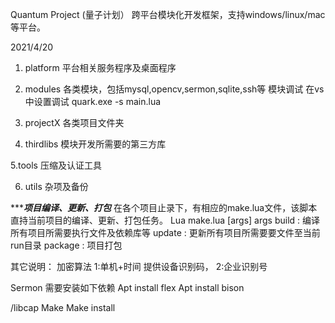 Quantum Project (量子计划）
跨平台模块化开发框架，支持windows/linux/mac等平台。

2021/4/20

1. platform
   平台相关服务程序及桌面程序

2. modules
    各类模块，包括mysql,opencv,sermon,sqlite,ssh等
    模块调试
    在vs中设置调试
    quark.exe -s main.lua

3. projectX
    各类项目文件夹

4. thirdlibs
    模块开发所需要的第三方库

5.tools
    压缩及认证工具

6. utils
    杂项及备份






**************************项目编译、更新、打包***********************
在各个项目止录下，有相应的make.lua文件，该脚本直持当前项目的编译、更新、打包任务。
Lua make.lua [args]
args
build   : 编译所有项目所需要执行文件及依赖库等
update  : 更新所有项目所需要要文件至当前run目录
package : 项目打包

其它说明：
加密算法
	1:单机+时间
	 提供设备识别码，
	2:企业识别号


Sermon 需要安装如下依赖
Apt install flex
Apt install bison

/libcap
Make
Make install


